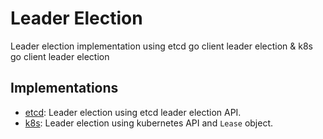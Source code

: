# Leader Election

Leader election implementation using etcd go client leader election & k8s go client leader election

## Implementations

- [etcd](etcd): Leader election using etcd leader election API.
- [k8s](k8s): Leader election using kubernetes API and `Lease` object.